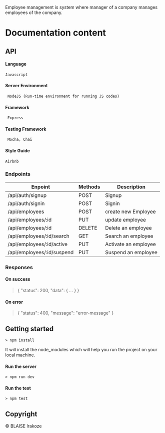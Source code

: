 Employee management is system where manager of a company manages employees of the company.

# Documentation content

## API

#### Language

```
Javascript
```

#### Server Environment

```
 NodeJS (Run-time environment for running JS codes)
 ```

#### Framework

```
 Express
 ```

#### Testing Framework

```
 Mocha, Chai 
 ```

#### Style Guide

```
Airbnb
```

### Endpoints

| Enpoint | Methods  | Description  |
| ------- | --- | --- |
| /api/auth/signup | POST | Signup |
| /api/auth/signin | POST | Signin |
| /api/employees | POST | create new Employee |
| /api/employees/:id | PUT | update employee |
| /api/employees/:id | DELETE | Delete an employee |
| /api/employees/:id/search | GET | Search an employee |
| /api/employees/:id/active | PUT | Activate an employee |
| /api/employees/:id/suspend | PUT | Suspend an employee |


### Responses

#### On success

>{ "status": 200, "data": { ... } }
​
#### On error

>{ "status": 400, "message": "error-message" }
​
## Getting started

```
> npm install
```

It will install the node_modules which will help you run the project on your local machine.

#### Run the server

```
> npm run dev
```

#### Run the test

```
> npm test
```

## Copyright

&copy; BLAISE Irakoze
